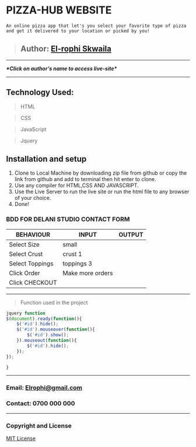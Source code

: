 # PIZZA-HUB WEBSITE

```An online pizza app that let's you select your favorite type of pizza and get it delivered to your location or picked by you!```

>## Author: [El-rophi Skwaila](https://elrophi.github.io/DELANI/.)
---
___\*Click on author's name to access live-site*___

---

## Technology Used: 
>HTML

>CSS

>JavaScript

>Jquery


## Installation and setup
1. Clone to Local Machine by downloading zip file from github or copy the link from github and add to terminal then hit enter to clone.
1. Use any compiler for HTML,CSS AND JAVASCRIPT.
1. Use the Live Server to run the live site or run the html file to any browser of your choice.
1. Done!

### BDD FOR DELANI STUDIO CONTACT FORM
| BEHAVIOUR  |  INPUT| OUTPUT |
| -----------|-------| ---------|
|Select Size  | small |
|Select Crust |  crust 1|
|Select Toppings| toppings 3|
|Click Order   |   Make more orders  |    |
|Click CHECKOUT |         |      |

---
>Function used in the project

```javascript
jquery function
$(document).ready(function(){
    $('#id').hide();
    $('#id').mouseover(function(){
        $('#id').show();
    }).mouseout(function(){
        $('#id').hide();
    });
});

}
```
---
### Email: Elrophi@gmail.com
### Contact: 0700 000 000

---

### Copyright and License
[MIT License](https://github.com/Elrophi/Piz-Hub/blob/master/LICENSE)  